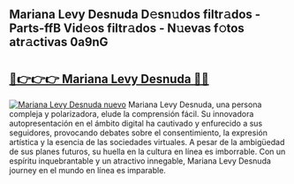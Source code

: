 ## Mariana Levy Desnuda D𝚎sn𝚞dos filtr𝚊dos - Parts-ffB Vid𝚎os filtr𝚊dos - N𝚞evas f𝚘tos atr𝚊ctivas 0a9nG

# <h2><a href="http://mb2y6qo.tromn.icu/?c=Mariana+Levy+Desnuda">🔗👉👉👉 Mariana Levy Desnuda 🔗🔗</a></h2>

[![Mariana Levy Desnuda nuevo](https://i.imgur.com/pEAQMta.gif)](http://mb2y6qo.tromn.icu/?c=Mariana+Levy+Desnuda)
Mariana Levy Desnuda, una persona compleja y polarizadora, elude la comprensión fácil. Su innovadora autopresentación en el ámbito digital ha cautivado y enfurecido a sus seguidores, provocando debates sobre el consentimiento, la expresión artística y la esencia de las sociedades virtuales. A pesar de la ambigüedad de sus planes futuros, su huella en la cultura en línea es imborrable. Con un espíritu inquebrantable y un atractivo innegable, Mariana Levy Desnuda journey en el mundo en línea es imparable.
